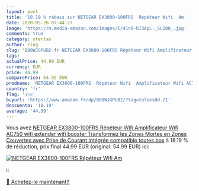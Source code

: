```yaml
---
layout: post
title: '18.19 % rabais sur NETGEAR EX3800-100FRS  Répéteur Wifi  Am'
date: 2020-05-26 07:44:27
image: 'https://m.media-amazon.com/images/I/41n0-hI3ApL._SL200_.jpg'
comments: true
category: ofertas
author: ring
slug: 'B00WJGPUB2-fr NETGEAR EX3800-100FRS Répéteur Wifi Amplificateur Wifi...'
tags: 
actualPrice: 44.99 EUR
currency: EUR
price: 44.99
comparePrice: 54.99 EUR
prodname: 'NETGEAR EX3800-100FRS  Répéteur Wifi  Amplificateur Wifi AC750  wifi extender   wifi booster   Transformez les Zones Mortes en Zones Couvertes  avec Prise de Courant Intégrée   compatible toutes box'
country: 'fr'
flag: '🇫🇷'
buyurl: 'https://www.amazon.fr/dp/B00WJGPUB2/?tag=tolees0d-21'
descuento: '18.19'
average: '44.99'
---
```


Vous avez [NETGEAR EX3800-100FRS  Répéteur Wifi  Amplificateur Wifi AC750  wifi extender   wifi booster   Transformez les Zones Mortes en Zones Couvertes  avec Prise de Courant Intégrée   compatible toutes box](https://www.amazon.fr/dp/B00WJGPUB2/?tag=tolees0d-21)  à  18.19 % de réduction, prix final  44.99 EUR (original: 54.99 EUR) ici:

[![NETGEAR EX3800-100FRS  Répéteur Wifi  Am](https://m.media-amazon.com/images/I/41n0-hI3ApL._SL200_.jpg)](https://www.amazon.fr/dp/B00WJGPUB2/?tag=tolees0d-21)

ℹ️:


[🛒 Achetez-le maintenant!!](https://www.amazon.fr/dp/B00WJGPUB2/?tag=tolees0d-21)
